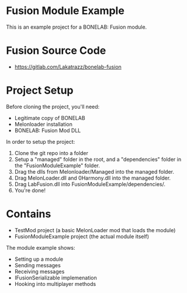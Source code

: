 # Fusion Module Example

This is an example project for a BONELAB: Fusion module.

# Fusion Source Code
- https://gitlab.com/Lakatrazz/bonelab-fusion

# Project Setup

Before cloning the project, you'll need:
- Legitimate copy of BONELAB
- Melonloader installation
- BONELAB: Fusion Mod DLL

In order to setup the project:
1. Clone the git repo into a folder
2. Setup a "managed" folder in the root, and a "dependencies" folder in the "FusionModuleExample" folder.
3. Drag the dlls from Melonloader/Managed into the managed folder.
4. Drag MelonLoader.dll and 0Harmony.dll into the managed folder.
5. Drag LabFusion.dll into FusionModuleExample/dependencies/.
6. You're done!

# Contains
- TestMod project (a basic MelonLoader mod that loads the module)
- FusionModuleExample project (the actual module itself)

The module example shows:
- Setting up a module
- Sending messages
- Receiving messages
- IFusionSerializable implemenation
- Hooking into multiplayer methods